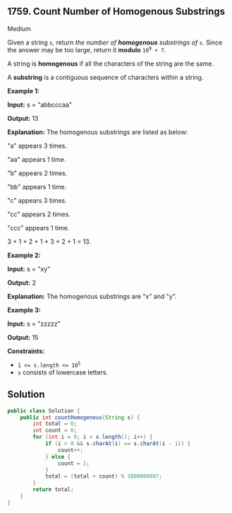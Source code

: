 ## 1759\. Count Number of Homogenous Substrings

Medium

Given a string `s`, return _the number of **homogenous** substrings of_ `s`_._ Since the answer may be too large, return it **modulo** <code>10<sup>9</sup> + 7</code>.

A string is **homogenous** if all the characters of the string are the same.

A **substring** is a contiguous sequence of characters within a string.

**Example 1:**

**Input:** s = "abbcccaa"

**Output:** 13

**Explanation:** The homogenous substrings are listed as below: 

"a" appears 3 times. 

"aa" appears 1 time. 

"b" appears 2 times. 

"bb" appears 1 time. 

"c" appears 3 times. 

"cc" appears 2 times. 

"ccc" appears 1 time. 

3 + 1 + 2 + 1 + 3 + 2 + 1 = 13.

**Example 2:**

**Input:** s = "xy"

**Output:** 2

**Explanation:** The homogenous substrings are "x" and "y".

**Example 3:**

**Input:** s = "zzzzz"

**Output:** 15

**Constraints:**

*   <code>1 <= s.length <= 10<sup>5</sup></code>
*   `s` consists of lowercase letters.

## Solution

```java
public class Solution {
    public int countHomogenous(String s) {
        int total = 0;
        int count = 0;
        for (int i = 0; i < s.length(); i++) {
            if (i > 0 && s.charAt(i) == s.charAt(i - 1)) {
                count++;
            } else {
                count = 1;
            }
            total = (total + count) % 1000000007;
        }
        return total;
    }
}
```